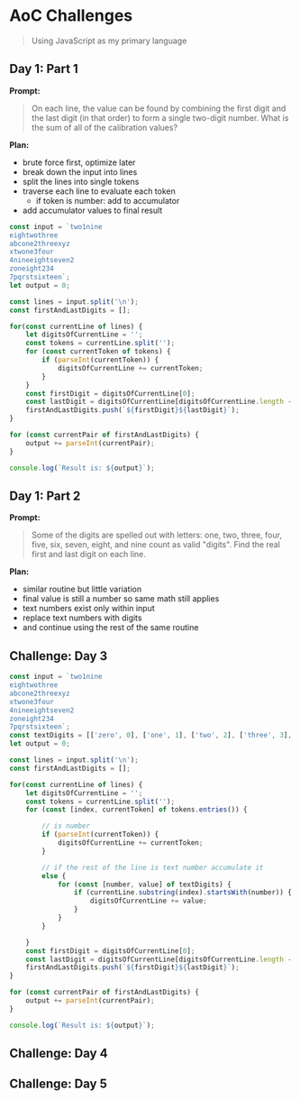 # AoC Challenges

> Using JavaScript as my primary language

## Day 1: Part 1

**Prompt:**
> On each line, the value can be found by combining the first digit and the last digit (in that order) to form a single two-digit number. What is the sum of all of the calibration values?


**Plan:**
- brute force first, optimize later
- break down the input into lines
- split the lines into single tokens
- traverse each line to evaluate each token
  - if token is number: add to accumulator
- add accumulator values to final result

```js
const input = `two1nine
eightwothree
abcone2threexyz
xtwone3four
4nineeightseven2
zoneight234
7pqrstsixteen`;
let output = 0;

const lines = input.split('\n');
const firstAndLastDigits = [];

for(const currentLine of lines) {
    let digitsOfCurrentLine = '';
    const tokens = currentLine.split('');
    for (const currentToken of tokens) {
        if (parseInt(currentToken)) {
            digitsOfCurrentLine += currentToken;
        }
    }
    const firstDigit = digitsOfCurrentLine[0];
    const lastDigit = digitsOfCurrentLine[digitsOfCurrentLine.length - 1];
    firstAndLastDigits.push(`${firstDigit}${lastDigit}`);
}

for (const currentPair of firstAndLastDigits) {
    output += parseInt(currentPair);
}

console.log(`Result is: ${output}`);
```

## Day 1: Part 2

**Prompt:**
> Some of the digits are spelled out with letters: one, two, three, four, five, six, seven, eight, and nine count as valid "digits". Find the real first and last digit on each line.

**Plan:**
- similar routine but little variation
- final value is still a number so same math still applies
- text numbers exist only within input
- replace text numbers with digits
- and continue using the rest of the same routine

## Challenge: Day 3

```js
const input = `two1nine
eightwothree
abcone2threexyz
xtwone3four
4nineeightseven2
zoneight234
7pqrstsixteen`;
const textDigits = [['zero', 0], ['one', 1], ['two', 2], ['three', 3], ['four', 4], ['five', 5], ['six', 6], ['seven', 7], ['eight', 8], ['nine', 9]];
let output = 0;

const lines = input.split('\n');
const firstAndLastDigits = [];

for(const currentLine of lines) {
    let digitsOfCurrentLine = '';
    const tokens = currentLine.split('');
    for (const [index, currentToken] of tokens.entries()) {

        // is number
        if (parseInt(currentToken)) {
            digitsOfCurrentLine += currentToken;
        }

        // if the rest of the line is text number accumulate it
        else {
            for (const [number, value] of textDigits) {
                if (currentLine.substring(index).startsWith(number)) {
                    digitsOfCurrentLine += value;
                }
            }
        }

    }
    const firstDigit = digitsOfCurrentLine[0];
    const lastDigit = digitsOfCurrentLine[digitsOfCurrentLine.length - 1];
    firstAndLastDigits.push(`${firstDigit}${lastDigit}`);
}

for (const currentPair of firstAndLastDigits) {
    output += parseInt(currentPair);
}

console.log(`Result is: ${output}`);

```

## Challenge: Day 4 

## Challenge: Day 5 
